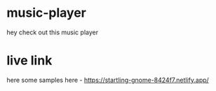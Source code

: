 # music-player 

 hey check out this music player

# live link

 here some samples here - https://startling-gnome-8424f7.netlify.app/
